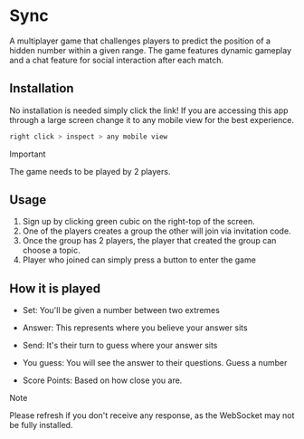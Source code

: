# Sync

A multiplayer game that challenges players to predict the position of a hidden number within a given range. The game features dynamic gameplay and a chat feature for social interaction after each match.

## Installation

No installation is needed simply click the link! If you are accessing this app through a large screen change it to any mobile view for the best experience. 

```bash
right click > inspect > any mobile view
```

> [!IMPORTANT]
> The game needs to be played by 2 players.

## Usage

1. Sign up by clicking green cubic on the right-top of the screen.
2. One of the players creates a group the other will join via invitation code.
3. Once the group has 2 players, the player that created the group can choose a topic.
4. Player who joined can simply press a button to enter the game

## How it is played

- Set: You'll be given a number between two extremes

+ Answer: This represents where you believe your answer sits

* Send: It's their turn to guess where your answer sits

- You guess: You will see the answer to their questions. Guess a number

+ Score Points: Based on how close you are.

> [!NOTE]
> Please refresh if you don't receive any response, as the WebSocket may not be fully installed.


